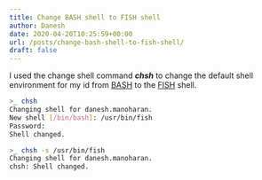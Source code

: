 ```yaml
---
title: Change BASH shell to FISH shell
author: Danesh
date: 2020-04-20T10:25:59+00:00
url: /posts/change-bash-shell-to-fish-shell/
draft: false
---
```

I used the change shell command _**chsh**_ to change the default shell environment for my id from [BASH][1] to the [FISH][2] shell.

```bash
>_ chsh 
Changing shell for danesh.manoharan. 
New shell [/bin/bash]: /usr/bin/fish 
Password: 
Shell changed. 

>_ chsh -s /usr/bin/fish 
Changing shell for danesh.manoharan. 
chsh: Shell changed. 
```

 [1]: https://www.gnu.org/software/bash/
 [2]: https://fishshell.com/
